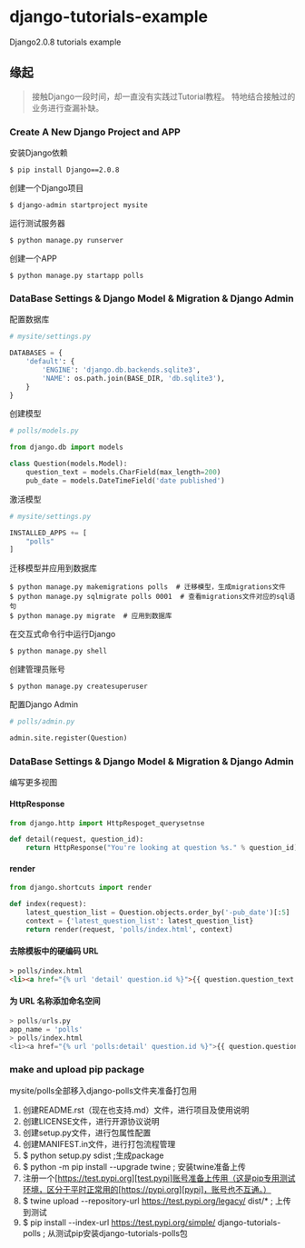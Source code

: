 # django-tutorials-example
Django2.0.8 tutorials example

## 缘起
> 接触Django一段时间，却一直没有实践过Tutorial教程。
> 特地结合接触过的业务进行查漏补缺。

### Create A New Django Project and APP
安装Django依赖

    $ pip install Django==2.0.8
创建一个Django项目
    
    $ django-admin startproject mysite
运行测试服务器

    $ python manage.py runserver
创建一个APP

    $ python manage.py startapp polls



### DataBase Settings & Django Model & Migration & Django Admin
配置数据库
``` python
# mysite/settings.py

DATABASES = {
    'default': {
        'ENGINE': 'django.db.backends.sqlite3',
        'NAME': os.path.join(BASE_DIR, 'db.sqlite3'),
    }
}
```

创建模型
``` python
# polls/models.py

from django.db import models

class Question(models.Model):
    question_text = models.CharField(max_length=200)
    pub_date = models.DateTimeField('date published')
```

激活模型
``` python
# mysite/settings.py

INSTALLED_APPS += [
    "polls"
]
```

迁移模型并应用到数据库
    
    $ python manage.py makemigrations polls  # 迁移模型，生成migrations文件
    $ python manage.py sqlmigrate polls 0001  # 查看migrations文件对应的sql语句
    $ python manage.py migrate  # 应用到数据库
  
在交互式命令行中运行Django
    
    $ python manage.py shell

创建管理员账号

    $ python manage.py createsuperuser

配置Django Admin
``` python
# polls/admin.py

admin.site.register(Question)
```


### DataBase Settings & Django Model & Migration & Django Admin
编写更多视图
#### HttpResponse
``` python
from django.http import HttpRespoget_querysetnse

def detail(request, question_id):
    return HttpResponse("You're looking at question %s." % question_id)
```
#### render
``` python
from django.shortcuts import render

def index(request):
    latest_question_list = Question.objects.order_by('-pub_date')[:5]
    context = {'latest_question_list': latest_question_list}
    return render(request, 'polls/index.html', context)
```
#### 去除模板中的硬编码 URL
``` html
> polls/index.html
<li><a href="{% url 'detail' question.id %}">{{ question.question_text }}</a></li>
```
#### 为 URL 名称添加命名空间
``` python
> polls/urls.py
app_name = 'polls'
> polls/index.html
<li><a href="{% url 'polls:detail' question.id %}">{{ question.question_text }}</a></li>
```

### make and upload pip package
mysite/polls全部移入django-polls文件夹准备打包用

1. 创建README.rst（现在也支持.md）文件，进行项目及使用说明
2. 创建LICENSE文件，进行开源协议说明
3. 创建setup.py文件，进行包属性配置
4. 创建MANIFEST.in文件，进行打包流程管理
5. $ python setup.py sdist ;生成package
6. $ python -m pip install --upgrade twine ; 安装twine准备上传
7. 注册一个[https://test.pypi.org][test.pypi]账号准备上传用（这是pip专用测试环境，区分于平时正常用的[https://pypi.org][pypi]，账号也不互通。）
8. $ twine upload --repository-url https://test.pypi.org/legacy/ dist/* ; 上传到测试
9. $ pip install --index-url https://test.pypi.org/simple/ django-tutorials-polls ; 从测试pip安装django-tutorials-polls包




[test.pypi]: https://test.pypi.org
[pypi]: https://pypi.org

